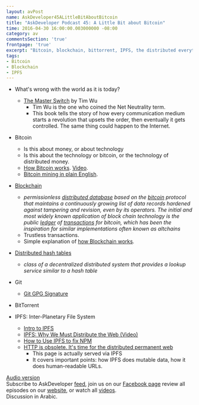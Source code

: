 ```yaml
---
layout: avPost
name: AskDeveloper45ALittleBitAboutBitcoin
title: "AskDeveloper Podcast 45: A Little Bit about Bitcoin"
time: 2016-04-30 16:00:00.003000000 -08:00
category: av
commentsSection: 'true'
frontpage: 'true'
excerpt: "Bitcoin, blockchain, bittorrent, IPFS, the distributed everything"
tags: 
- Bitcoin
- Blockchain
- IPFS
---
```


<div class="youtube-container">
   <div class="youtube-player" data-id="O5VMRDe7iYc"></div>
</div>

* What's wrong with the world as it is today?
	* [The Master Switch](https://en.wikipedia.org/wiki/Tim_Wu#The_Master_Switch) by Tim Wu
		* Tim Wu is the one who coined the Net Neutrality term.
		* This book tells the story of how every communication medium starts a revolution that upsets the order, then eventually it gets controlled. The same thing could happen to the Internet.

* Bitcoin
	* Is this about money, or about technology
	* Is this about the technology or bitcoin, or the technology of distributed money.
	* [How Bitcoin works](https://bitcoin.org/en/how-it-works). [Video](https://www.youtube.com/watch?v=l9jOJk30eQs).
	* [Bitcoin mining in plain English](http://codinginmysleep.com/bitcoin-mining-in-plain-english/).

* [Blockchain](https://en.wikipedia.org/wiki/Block_chain_%28database%29)
	* *permissionless [distributed database](https://en.wikipedia.org/wiki/Distributed_database) based on the [bitcoin](https://en.wikipedia.org/wiki/Bitcoin) protocol that maintains a continuously growing list of data records hardened against tampering and revision, even by its operators. The initial and most widely known application of block chain technology is the public [ledger](https://en.wikipedia.org/wiki/Ledger) of [transactions](https://en.wikipedia.org/wiki/Transaction_processing) for bitcoin, which has been the inspiration for similar implementations often known as altchains*
	* Trustless transactions.
	* Simple explanation of [how Blockchain works](http://bitcoin.stackexchange.com/questions/12427/can-someone-explain-how-the-bitcoin-blockchain-works/42515#42515).

* [Distributed hash tables](https://en.wikipedia.org/wiki/Distributed_hash_table)
	* *class of a decentralized distributed system that provides a lookup service similar to a hash table*

* Git
	* [Git GPG Signature](https://github.com/blog/2144-gpg-signature-verification)

* BitTorrent

* IPFS: Inter-Planetary File System
	* [Intro to IPFS](https://medium.com/@ConsenSys/an-introduction-to-ipfs-9bba4860abd0#.8sex86642)
	* [IPFS: Why We Must Distribute the Web (Video)](https://www.youtube.com/watch?v=skMTdSEaCtA)
	* [How to Use IPFS to fix NPM](http://amreldib.com/blog/HowToUseIpfsToFixNpm)
	* [HTTP is obsolete. It's time for the distributed permanent web](https://ipfs.io/ipfs/QmNhFJjGcMPqpuYfxL62VVB9528NXqDNMFXiqN5bgFYiZ1/its-time-for-the-permanent-web.html)
		* This page is actually served via IPFS
		* It covers important points: how IPFS does mutable data, how it does human-readable URLs.


[Audio version](https://soundcloud.com/askdeveloper/ep45-a-little-bit-about-bitcoin)  
Subscribe to AskDeveloper [feed](http://feeds.feedburner.com/Askdeveloper), join us on our [Facebook page](https://www.facebook.com/askdeveloper) review all episodes on our [website](http://www.askdeveloper.com/), or watch all [videos](https://www.youtube.com/user/bashmohandes/).  
Discussion in Arabic.  
